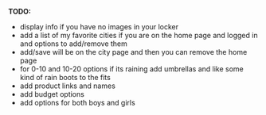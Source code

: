 **TODO:**

-   display info if you have no images in your locker
-   add a list of my favorite cities if you are on the home page and logged in and options to add/remove them
-   add/save will be on the city page and then you can remove the home page
-   for 0-10 and 10-20 options if its raining add umbrellas and like some kind of rain boots to the fits
-   add product links and names
-   add budget options
-   add options for both boys and girls
